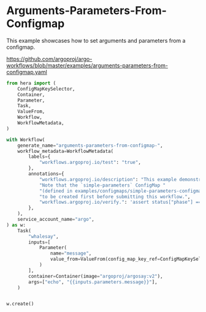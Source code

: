 # Arguments-Parameters-From-Configmap

This example showcases how to set arguments and parameters from a configmap.

https://github.com/argoproj/argo-workflows/blob/master/examples/arguments-parameters-from-configmap.yaml

```python
from hera import (
    ConfigMapKeySelector,
    Container,
    Parameter,
    Task,
    ValueFrom,
    Workflow,
    WorkflowMetadata,
)

with Workflow(
    generate_name="arguments-parameters-from-configmap-",
    workflow_metadata=WorkflowMetadata(
        labels={
            "workflows.argoproj.io/test": "true",
        },
        annotations={
            "workflows.argoproj.io/description": "This example demonstrates loading parameter values from configmap. "
            "Note that the `simple-parameters` ConfigMap "
            "(defined in examples/configmaps/simple-parameters-configmap.yaml) needs "
            "to be created first before submitting this workflow.",
            "workflows.argoproj.io/verify.": 'assert status["phase"] == "Succeeded"',
        },
    ),
    service_account_name="argo",
) as w:
    Task(
        "whalesay",
        inputs=[
            Parameter(
                name="message",
                value_from=ValueFrom(config_map_key_ref=ConfigMapKeySelector(key="msg", name="single-parameters")),
            )
        ],
        container=Container(image="argoproj/argosay:v2"),
        args=["echo", "{{inputs.parameters.message}}"],
    )


w.create()
```
